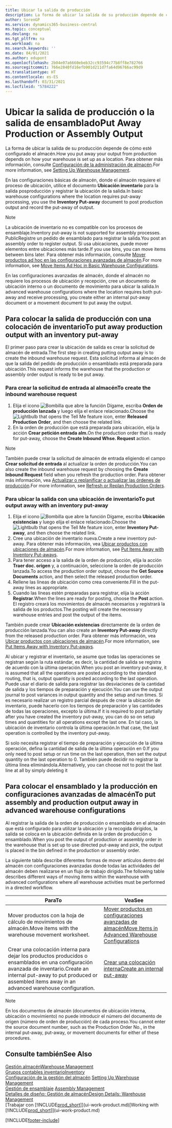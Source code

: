 ```yaml
---
title: Ubicar la salida de producción
description: La forma de ubicar la salida de su producción depende de cómo esté configurado el almacén.
author: SorenGP
ms.service: dynamics365-business-central
ms.topic: conceptual
ms.devlang: na
ms.tgt_pltfrm: na
ms.workload: na
ms.search.keywords: ''
ms.date: 04/01/2021
ms.author: edupont
ms.openlocfilehash: 2b04e07a6660ebeb32cc93594c77b8ff8e782766
ms.sourcegitcommit: 766e2840fd16efb901d211d7fa64d96766ac99d9
ms.translationtype: HT
ms.contentlocale: es-ES
ms.lasthandoff: 03/31/2021
ms.locfileid: "5784222"
---
```

# <a name="put-away-production-or-assembly-output"></a><span data-ttu-id="36284-103">Ubicar la salida de producción o la salida de ensamblado</span><span class="sxs-lookup"><span data-stu-id="36284-103">Put Away Production or Assembly Output</span></span>

<span data-ttu-id="36284-104">La forma de ubicar la salida de su producción depende de cómo esté configurado el almacén.</span><span class="sxs-lookup"><span data-stu-id="36284-104">How you put away your output from production depends on how your warehouse is set up as a location.</span></span> <span data-ttu-id="36284-105">Para obtener más información, consulte [Configuración de la administración de almacén](warehouse-setup-warehouse.md).</span><span class="sxs-lookup"><span data-stu-id="36284-105">For more information, see [Setting Up Warehouse Management](warehouse-setup-warehouse.md).</span></span>  

<span data-ttu-id="36284-106">En las configuraciones básicas de almacén, donde el almacén requiere el proceso de ubicación, utilice el documento **Ubicación inventario** para la salida posproducción y registrar la ubicación de la salida.</span><span class="sxs-lookup"><span data-stu-id="36284-106">In basic warehouse configurations where the location requires put-away processing, you use the **Inventory Put-away** document to post production output and record the put-away of output.</span></span>  

> [!NOTE]  
> <span data-ttu-id="36284-107">La ubicación de inventario no es compatible con los procesos de ensamblaje.</span><span class="sxs-lookup"><span data-stu-id="36284-107">Inventory put-away is not supported for assembly processes.</span></span> <span data-ttu-id="36284-108">PublicRegistre un pedido de ensamblado para registrar la salida.</span><span class="sxs-lookup"><span data-stu-id="36284-108">You post an assembly order to register output.</span></span> <span data-ttu-id="36284-109">Si usa ubicaciones, puede mover elementos entre ubicaciones más tarde.</span><span class="sxs-lookup"><span data-stu-id="36284-109">If you use bins, you can move items between bins later.</span></span> <span data-ttu-id="36284-110">Para obtener más información, consulte [Mover productos ad hoc en las configuraciones avanzadas de almacén](warehouse-how-to-move-items-ad-hoc-in-basic-warehousing.md).</span><span class="sxs-lookup"><span data-stu-id="36284-110">For more information, see [Move Items Ad Hoc in Basic Warehouse Configurations](warehouse-how-to-move-items-ad-hoc-in-basic-warehousing.md).</span></span>  

<span data-ttu-id="36284-111">En las configuraciones avanzadas de almacén, donde el almacén no requiere los procesos de ubicación y recepción, cree un documento de ubicación interno o un documento de movimiento para ubicar la salida.</span><span class="sxs-lookup"><span data-stu-id="36284-111">In advanced warehouse configurations where the location requires both put-away and receive processing, you create either an internal put-away document or a movement document to put away the output.</span></span>  

## <a name="to-put-away-production-output-with-an-inventory-put-away"></a><span data-ttu-id="36284-112">Para colocar la salida de producción con una colocación de inventario</span><span class="sxs-lookup"><span data-stu-id="36284-112">To put away production output with an inventory put-away</span></span>

<span data-ttu-id="36284-113">El primer paso para crear la ubicación de salida es crear la solicitud de almacén de entrada.</span><span class="sxs-lookup"><span data-stu-id="36284-113">The first step in creating putting output away is to create the inbound warehouse request.</span></span> <span data-ttu-id="36284-114">Esta solicitud informa al almacén de que la salida del pedido de producción o ensamblado está preparada para ubicación.</span><span class="sxs-lookup"><span data-stu-id="36284-114">This request informs the warehouse that the production or assembly order output is ready to be put away.</span></span>

### <a name="to-create-the-inbound-warehouse-request"></a><span data-ttu-id="36284-115">Para crear la solicitud de entrada al almacén</span><span class="sxs-lookup"><span data-stu-id="36284-115">To create the inbound warehouse request</span></span>  
1.  <span data-ttu-id="36284-116">Elija el icono ![Bombilla que abre la función Dígame](media/ui-search/search_small.png "Dígame qué desea hacer"), escriba **Orden de producción lanzada** y luego elija el enlace relacionado.</span><span class="sxs-lookup"><span data-stu-id="36284-116">Choose the ![Lightbulb that opens the Tell Me feature](media/ui-search/search_small.png "Tell me what you want to do") icon, enter **Released Production Order**, and then choose the related link.</span></span>  
2.  <span data-ttu-id="36284-117">En la orden de producción que está preparada para ubicación, elija la acción **Crear petición entrada alm.**</span><span class="sxs-lookup"><span data-stu-id="36284-117">On the production order that is ready for put-away, choose the **Create Inbound Whse. Request** action.</span></span>  

> [!NOTE]  
> <span data-ttu-id="36284-118">También puede crear la solicitud de almacén de entrada eligiendo el campo **Crear solicitud de entrada** al actualizar la orden de producción.</span><span class="sxs-lookup"><span data-stu-id="36284-118">You can also create the inbound warehouse request by choosing the **Create Inbound Request** field when you refresh the production order.</span></span> <span data-ttu-id="36284-119">Para obtener más información, vea [Actualizar o replanificar o actualizar las órdenes de producción](production-how-to-replan-refresh-production-orders.md).</span><span class="sxs-lookup"><span data-stu-id="36284-119">For more information, see [Refresh or Replan Production Orders](production-how-to-replan-refresh-production-orders.md).</span></span>  

### <a name="to-put-output-away-with-an-inventory-put-away"></a><span data-ttu-id="36284-120">Para ubicar la salida con una ubicación de inventario</span><span class="sxs-lookup"><span data-stu-id="36284-120">To put output away with an inventory put-away</span></span>  
1.  <span data-ttu-id="36284-121">Elija el icono ![Bombilla que abre la función Dígame](media/ui-search/search_small.png "Dígame qué desea hacer"), escriba **Ubicación existencias** y luego elija el enlace relacionado.</span><span class="sxs-lookup"><span data-stu-id="36284-121">Choose the ![Lightbulb that opens the Tell Me feature](media/ui-search/search_small.png "Tell me what you want to do") icon, enter **Inventory Put-away**, and then choose the related link.</span></span>  
2.  <span data-ttu-id="36284-122">Cree una ubicación de inventario nueva.</span><span class="sxs-lookup"><span data-stu-id="36284-122">Create a new inventory put-away.</span></span> <span data-ttu-id="36284-123">Para obtener más información, vea [Ubicar productos con ubicaciones de almacén](warehouse-how-to-put-items-away-with-inventory-put-aways.md).</span><span class="sxs-lookup"><span data-stu-id="36284-123">For more information, see [Put Items Away with Inventory Put-aways](warehouse-how-to-put-items-away-with-inventory-put-aways.md).</span></span>
3.  <span data-ttu-id="36284-124">Para tener acceso a la salida de la orden de producción, elija la acción **Traer doc. origen** y, a continuación, seleccione la orden de producción lanzada.</span><span class="sxs-lookup"><span data-stu-id="36284-124">To access the production order output, choose the **Get Source Documents** action, and then select the released production order.</span></span>  
4.  <span data-ttu-id="36284-125">Rellene las líneas de ubicación como crea conveniente.</span><span class="sxs-lookup"><span data-stu-id="36284-125">Fill in the put-away lines as appropriate.</span></span>
5.  <span data-ttu-id="36284-126">Cuando las líneas estén preparadas para registrar, elija la acción **Registrar**.</span><span class="sxs-lookup"><span data-stu-id="36284-126">When the lines are ready for posting, choose the **Post** action.</span></span> <span data-ttu-id="36284-127">El registro creará los movimientos de almacén necesarios y registrará la salida de los productos.</span><span class="sxs-lookup"><span data-stu-id="36284-127">The posting will create the necessary warehouse entries and post the output of the items.</span></span>  

<span data-ttu-id="36284-128">También puede crear **Ubicación existencias** directamente de la orden de producción lanzada.</span><span class="sxs-lookup"><span data-stu-id="36284-128">You can also create an **Inventory Put-away** directly from the released production order.</span></span> <span data-ttu-id="36284-129">Para obtener más información, vea [Ubicar productos con ubicaciones de almacén](warehouse-how-to-put-items-away-with-inventory-put-aways.md).</span><span class="sxs-lookup"><span data-stu-id="36284-129">For more information, see [Put Items Away with Inventory Put-aways](warehouse-how-to-put-items-away-with-inventory-put-aways.md).</span></span>  

<span data-ttu-id="36284-130">Al ubicar y registrar el inventario, se asume que todas las operaciones se registran según la ruta estándar, es decir, la cantidad de salida se registra de acuerdo con la última operación.</span><span class="sxs-lookup"><span data-stu-id="36284-130">When you post an inventory put-away, it is assumed that all the operations are posted according to the standard routing, that is, output quantity is posted according to the last operation.</span></span> <span data-ttu-id="36284-131">Puede usar el diario de salida para registrar las desviaciones de la cantidad de salida y los tiempos de preparación y ejecución.</span><span class="sxs-lookup"><span data-stu-id="36284-131">You can use the output journal to post variances in output quantity and the setup and run times.</span></span> <span data-ttu-id="36284-132">Si es necesario realizar un registro parcial después de crear la ubicación de inventario, puede hacerlo con los tiempos de preparación y las cantidades de todas las operaciones, excepto la última.</span><span class="sxs-lookup"><span data-stu-id="36284-132">If it is required to post partially after you have created the inventory put-away, you can do so on setup times and quantities for all operations except the last one.</span></span> <span data-ttu-id="36284-133">En tal caso, la ubicación de inventario controla la última operación.</span><span class="sxs-lookup"><span data-stu-id="36284-133">In that case, the last operation is controlled by the inventory put-away.</span></span>  

<span data-ttu-id="36284-134">Si solo necesita registrar el tiempo de preparación y ejecución de la última operación, defina la cantidad de salida de la última operación en 0.</span><span class="sxs-lookup"><span data-stu-id="36284-134">If you only need to post setup or run time on the last operation, then set the output quantity on the last operation to 0.</span></span> <span data-ttu-id="36284-135">También puede decidir no registrar la última línea eliminándola.</span><span class="sxs-lookup"><span data-stu-id="36284-135">Alternatively, you can choose not to post the last line at all by simply deleting it</span></span>  

## <a name="to-put-assembly-and-production-output-away-in-advanced-warehouse-configurations"></a><span data-ttu-id="36284-136">Para colocar el ensamblado y la producción en configuraciones avanzadas de almacén</span><span class="sxs-lookup"><span data-stu-id="36284-136">To put assembly and production output away in advanced warehouse configurations</span></span>
<span data-ttu-id="36284-137">Al registrar la salida de la orden de producción o ensamblado en el almacén que está configurado para utilizar la ubicación y la recogida dirigidos, la salida se coloca en la ubicación definida en la orden de producción o ensamblado.</span><span class="sxs-lookup"><span data-stu-id="36284-137">When you post the output of production or assembly order in the  warehouse that is set up to use directed put-away and pick, the output is placed in the bin defined in the production or assembly order.</span></span> 

<span data-ttu-id="36284-138">La siguiente tabla describe diferentes formas de mover artículos dentro del almacén con configuraciones avanzadas donde todas las actividades del almacén deben realizarse en un flujo de trabajo dirigido.</span><span class="sxs-lookup"><span data-stu-id="36284-138">The following table describes different ways of moving items within the warehouse with advanced configurations where all warehouse activities must be performed in a directed workflow.</span></span> 

|<span data-ttu-id="36284-139">**Para**</span><span class="sxs-lookup"><span data-stu-id="36284-139">**To**</span></span>|<span data-ttu-id="36284-140">**Vea**</span><span class="sxs-lookup"><span data-stu-id="36284-140">**See**</span></span>|  
|------------|-------------|  
|<span data-ttu-id="36284-141">Mover productos con la hoja de cálculo de movimientos de almacén.</span><span class="sxs-lookup"><span data-stu-id="36284-141">Move items with the warehouse movement worksheet.</span></span>|[<span data-ttu-id="36284-142">Mover productos en configuraciones avanzadas de almacén</span><span class="sxs-lookup"><span data-stu-id="36284-142">Move Items in Advanced Warehouse Configurations</span></span>](warehouse-how-to-move-items-in-advanced-warehousing.md#to-move-items-with-the-warehouse-movement-worksheet)|  
|<span data-ttu-id="36284-143">Crear una colocación interna para dejar los productos producidos o ensamblados en una configuración avanzada de inventario.</span><span class="sxs-lookup"><span data-stu-id="36284-143">Create an internal put-away to put produced or assembled items away in an advanced warehouse configuration.</span></span>|[<span data-ttu-id="36284-144">Crear una colocación interna</span><span class="sxs-lookup"><span data-stu-id="36284-144">Create an internal put-away</span></span>](warehouse-how-to-create-put-aways-from-internal-put-aways.md#to-create-an-internal-put-away)|

> [!NOTE]  
> <span data-ttu-id="36284-145">En los documentos de almacén (documentos de ubicación interna, ubicación o movimiento) no puede introducir el número del documento de origen (número de orden de producción) de cada proceso.</span><span class="sxs-lookup"><span data-stu-id="36284-145">You cannot enter the source document number, such as the Production Order No., in the internal put-away, put-away, or movement documents for either of these procedures.</span></span>  

## <a name="see-also"></a><span data-ttu-id="36284-146">Consulte también</span><span class="sxs-lookup"><span data-stu-id="36284-146">See Also</span></span>  
[<span data-ttu-id="36284-147">Gestión almacén</span><span class="sxs-lookup"><span data-stu-id="36284-147">Warehouse Management</span></span>](warehouse-manage-warehouse.md)  
[<span data-ttu-id="36284-148">Grupos contables inventario</span><span class="sxs-lookup"><span data-stu-id="36284-148">Inventory</span></span>](inventory-manage-inventory.md)  
<span data-ttu-id="36284-149">[Configuración de la gestión del almacén](warehouse-setup-warehouse.md)   </span><span class="sxs-lookup"><span data-stu-id="36284-149">[Setting Up Warehouse Management](warehouse-setup-warehouse.md)   </span></span>  
<span data-ttu-id="36284-150">[Gestión de ensamblaje](assembly-assemble-items.md)  </span><span class="sxs-lookup"><span data-stu-id="36284-150">[Assembly Management](assembly-assemble-items.md)  </span></span>  
[<span data-ttu-id="36284-151">Detalles de diseño: Gestión de almacén</span><span class="sxs-lookup"><span data-stu-id="36284-151">Design Details: Warehouse Management</span></span>](design-details-warehouse-management.md)  
<span data-ttu-id="36284-152">[Trabajar con [!INCLUDE[prod_short](includes/prod_short.md)]](ui-work-product.md)</span><span class="sxs-lookup"><span data-stu-id="36284-152">[Working with [!INCLUDE[prod_short](includes/prod_short.md)]](ui-work-product.md)</span></span>


[!INCLUDE[footer-include](includes/footer-banner.md)]
